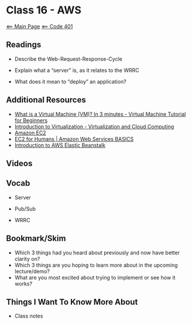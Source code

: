 # Class 16 - AWS

[<== Main Page](../README.md)
[<== Code 401](../code401/code401.md)

## Readings

- Describe the Web-Request-Response-Cycle

- Explain what a “server” is, as it relates to the WRRC

- What does it mean to “deploy” an application?

## Additional Resources

- [What is a Virtual Machine (VM)? In 3 minutes - Virtual Machine Tutorial for Beginners](https://www.youtube.com/watch?v=yIVXjl4SwVo)
- [Introduction to Virtualization - Virtualization and Cloud Computing](https://www.youtube.com/watch?v=l0DfHUWMjsU)
- [Amazon EC2](https://aws.amazon.com/ec2/?ec2-whats-new.sort-by=item.additionalFields.postDateTime&ec2-whats-new.sort-order=desc)
- [EC2 for Humans | Amazon Web Services BASICS](https://www.youtube.com/watch?v=lZMkgOMYYIg)
- [Introduction to AWS Elastic Beanstalk](https://www.youtube.com/watch?v=SrwxAScdyT0)

## Videos

## Vocab

- Server

- Pub/Sub

- WRRC

## Bookmark/Skim

- Which 3 things had you heard about previously and now have better clarity on?
- Which 3 things are you hoping to learn more about in the upcoming lecture/demo?
- What are you most excited about trying to implement or see how it works?

## Things I Want To Know More About

- Class notes


